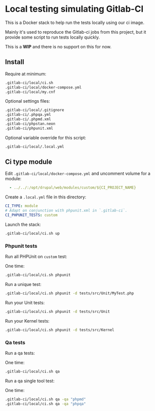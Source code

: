 # Local testing simulating Gitlab-CI

This is a Docker stack to help run the tests locally using our ci image.

Mainly it's used to reproduce the Gitlab-ci jobs from this project, but it
provide some script to run tests locally quickly.

This is a **WIP** and there is no support on this for now.

## Install

Require at minimum:

```bash
.gitlab-ci/local/ci.sh
.gitlab-ci/local/docker-compose.yml
.gitlab-ci/local/my.cnf
```

Optional settings files:

```bash
.gitlab-ci/local/.gitignore
.gitlab-ci/.phpqa.yml
.gitlab-ci/.phpmd.xml
.gitlab-ci/phpstan.neon
.gitlab-ci/phpunit.xml
```

Optional variable override for this script:

```bash
.gitlab-ci/local/.local.yml
```

## Ci type module

Edit `.gitlab-ci/local/docker-compose.yml` and uncomment volume for a module:

```yaml
  - ../../:/opt/drupal/web/modules/custom/${CI_PROJECT_NAME}
```

Create a `.local.yml` file in this directory:

```yaml
CI_TYPE: module
# Adapt on conjunction with phpunit.xml in `.gitlab-ci`.
CI_PHPUNIT_TESTS: custom
```

Launch the stack:

```bash
.gitlab-ci/local/ci.sh up
```

### Phpunit tests

Run all PHPUnit on `custom` test:

One time:

```bash
.gitlab-ci/local/ci.sh phpunit
```

Run a unique test:

```bash
.gitlab-ci/local/ci.sh phpunit -d tests/src/Unit/MyTest.php
```

Run your Unit tests:

```bash
.gitlab-ci/local/ci.sh phpunit -d tests/src/Unit
```

Run your Kernel tests:

```bash
.gitlab-ci/local/ci.sh phpunit -d tests/src/Kernel
```

### Qa tests

Run a qa tests:

One time:

```bash
.gitlab-ci/local/ci.sh qa
```

Run a qa single tool test:

One time:

```bash
.gitlab-ci/local/ci.sh qa -qa "phpmd"
.gitlab-ci/local/ci.sh qa -qa "phpqa"
```
